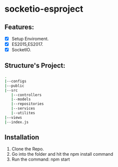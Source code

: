 # socketio-esproject

## Features:
- [x] Setup Enviroment.
- [x] ES2015,ES2017.
- [x] SocketIO.

## Structure's Project:
```bash
.
|--configs
|--public
|--src
   |--controllers
   |--models
   |--repositories
   |--services
   |--utilites
|--views
|--index.js
```

## Installation
1. Clone the Repo.
2. Go into the folder and hit the npm install command
3. Run the command: npm start